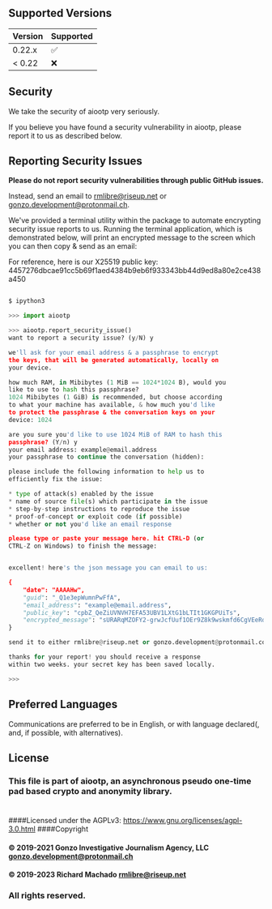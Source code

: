 ## Supported Versions

| Version | Supported          |
| ------- | ------------------ |
| 0.22.x  | :white_check_mark: |
| < 0.22  | :x:                |


## Security

We take the security of aiootp very seriously.

If you believe you have found a security vulnerability in aiootp, please report it to us as described below.


## Reporting Security Issues

**Please do not report security vulnerabilities through public GitHub issues.**

Instead, send an email to [rmlibre@riseup.net](mailto:rmlibre@riseup.net) or [gonzo.development@protonmail.ch](mailto:gonzo.development@protonmail.ch).

We've provided a terminal utility within the package to automate encrypting security issue reports to us. Running the terminal application, which is demonstrated below, will print an encrypted message to the screen which you can then copy & send as an email:

For reference, here is our X25519 public key:
4457276dbcae91cc5b69f1aed4384b9eb6f933343bb44d9ed8a80e2ce438a450


```bash

$ ipython3

```

```python
>>> import aiootp

>>> aiootp.report_security_issue()
want to report a security issue? (y/N) y

we'll ask for your email address & a passphrase to encrypt
the keys, that will be generated automatically, locally on
your device.

how much RAM, in Mibibytes (1 MiB == 1024*1024 B), would you
like to use to hash this passphrase?
1024 Mibibytes (1 GiB) is recommended, but choose according
to what your machine has available, & how much you'd like
to protect the passphrase & the conversation keys on your
device: 1024

are you sure you'd like to use 1024 MiB of RAM to hash this
passphrase? (Y/n) y   
your email address: example@email.address
your passphrase to continue the conversation (hidden): 

please include the following information to help us to 
efficiently fix the issue:

* type of attack(s) enabled by the issue
* name of source file(s) which participate in the issue
* step-by-step instructions to reproduce the issue
* proof-of-concept or exploit code (if possible)
* whether or not you'd like an email response

please type or paste your message here. hit CTRL-D (or 
CTRL-Z on Windows) to finish the message:


excellent! here's the json message you can email to us:

{
    "date": "AAAAHw",
    "guid": "_Q1e3epWumnPwFfA",
    "email_address": "example@email.address",
    "public_key": "cpbZ_QeZiUVNVH7EFA53UBV1LXtG1bLTIt1GKGPUiTs",
    "encrypted_message": "sURARqMZOFY2-grwJcfUuf1OEr9Z8k9wskmfd6CgVEeRdvf2gVIR5c3_qxp8rBSyWJyR2Y-qwj8BV1RTIh4V5XapDM8zDlRhxgZjQmRthUe_9KeaTfmxhdQ64YesDsQ6XotEfBN7VLYlWGvc3agnr8BhRAf54erH3b562OXVvcHZIGJy0IN6qM5JJobESopCzQLsDoXNRcdiArnRxZGiIYDTsF5F3i_EElVZopv1TI4FCCqsMq8Q-GTVTd9z628-IjWjq_-7hWKJ-_ZEVc-cEZn90BfJfZ3FhfwgPg3FYpM1iALr8Iq1oDzx_oSPa-uzEE5IWWxLwM5rCA-bkhmnlevQ0O3XNZxpvLhGBN4uwCA"
}

send it to either rmlibre@riseup.net or gonzo.development@protonmail.com

thanks for your report! you should receive a response 
within two weeks. your secret key has been saved locally.

>>> 
```


## Preferred Languages

Communications are preferred to be in English, or with language declared(, and, if possible, with alternatives).


## License

### This file is part of aiootp, an asynchronous pseudo one-time pad based crypto and anonymity library.
#
####Licensed under the AGPLv3: https://www.gnu.org/licenses/agpl-3.0.html
####Copyright 
####          © 2019-2021 Gonzo Investigative Journalism Agency, LLC <gonzo.development@protonmail.ch>
####          © 2019-2023 Richard Machado <rmlibre@riseup.net>

### All rights reserved.
#

